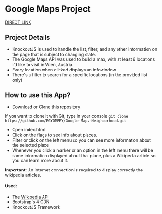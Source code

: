 # Google Maps Project

[DIRECT LINK](https://egyomrey.github.io/Google-Maps-Neighborhood/)

## Project Details

- KnockoutJS is used to handle the list, filter, and any other information on the page that is subject to changing state.
- The Google Maps API was used to build a map, with at least 6 locations I'd like to visit in Wien, Austria.
- Every location when clicked displays an infowindow.
- There's a filter to search for a specific locations (in the provided list only)

## How to use this App?
- Download or Clone this repository

If you want to clone it with Git, type in your console `git clone https://github.com/EGYOMREY/Google-Maps-Neighborhood.git`
- Open index.html
- Click on the flags to see info about places.
- Filter or click on the left menu so you can see more information about the selected place
- Whenever you click a marker or an option in the left menu there will be some information displayed about that place, plus a Wikipedia article so you can learn more about it.

**Important:** An internet connection is required to display correctly the wikipedia articles.

#### Used:
- The [Wikipedia API](https://www.mediawiki.org/wiki/API:Main_page)
- Bootstrap's 4 CDN
- KnockoutJS Framework

